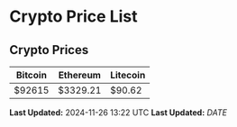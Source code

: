 # Crypto Price List

## Crypto Prices
| Bitcoin | Ethereum | Litecoin |
| ------- | -------- | -------- |
| $92615 | $3329.21 | $90.62 |
**Last Updated:** 2024-11-26 13:22 UTC
**Last Updated:** $DATE$
